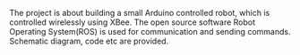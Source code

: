 The project is about building a small Arduino controlled robot, which is controlled wirelessly using XBee. The open source software Robot Operating System(ROS) is used for communication and sending commands. Schematic diagram, code etc are provided.